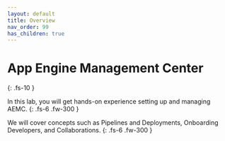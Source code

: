 ```yaml
---
layout: default
title: Overview
nav_order: 99
has_children: true
---
```


# App Engine Management Center
{: .fs-10 }

In this lab, you will get hands-on experience setting up and managing AEMC.
{: .fs-6 .fw-300 }

We will cover concepts such as Pipelines and Deployments, Onboarding Developers, and Collaborations.
{: .fs-6 .fw-300 }

